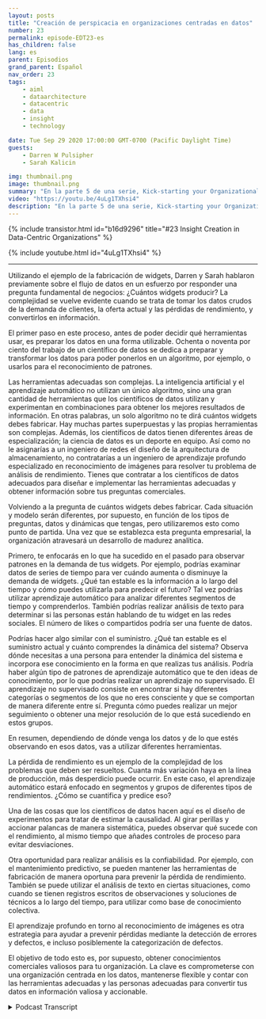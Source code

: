 ```yaml
---
layout: posts
title: "Creación de perspicacia en organizaciones centradas en datos"
number: 23
permalink: episode-EDT23-es
has_children: false
lang: es
parent: Episodios
grand_parent: Español
nav_order: 23
tags:
    - aiml
    - dataarchitecture
    - datacentric
    - data
    - insight
    - technology

date: Tue Sep 29 2020 17:00:00 GMT-0700 (Pacific Daylight Time)
guests:
    - Darren W Pulsipher
    - Sarah Kalicin

img: thumbnail.png
image: thumbnail.png
summary: "En la parte 5 de una serie, Kick-starting your Organizational Transformation to Become Data Centric, Sarah Kalicin, Lead Data Scientist, Intel, y Darren Pulsipher, Chief Solutions Architect, Public Sector, Intel, discuten cómo crear conocimiento utilizando inteligencia artificial y aprendizaje automático en una organización centrada en los datos."
video: "https://youtu.be/4uLg1TXhsi4"
description: "En la parte 5 de una serie, Kick-starting your Organizational Transformation to Become Data Centric, Sarah Kalicin, Lead Data Scientist, Intel, y Darren Pulsipher, Chief Solutions Architect, Public Sector, Intel, discuten cómo crear conocimiento utilizando inteligencia artificial y aprendizaje automático en una organización centrada en los datos."
---
```


<div>
{% include transistor.html id="b16d9296" title="#23 Insight Creation in Data-Centric Organizations" %}

{% include youtube.html id="4uLg1TXhsi4" %}
</div>

---

Utilizando el ejemplo de la fabricación de widgets, Darren y Sarah hablaron previamente sobre el flujo de datos en un esfuerzo por responder una pregunta fundamental de negocios: ¿Cuántos widgets producir? La complejidad se vuelve evidente cuando se trata de tomar los datos crudos de la demanda de clientes, la oferta actual y las pérdidas de rendimiento, y convertirlos en información.

El primer paso en este proceso, antes de poder decidir qué herramientas usar, es preparar los datos en una forma utilizable. Ochenta o noventa por ciento del trabajo de un científico de datos se dedica a preparar y transformar los datos para poder ponerlos en un algoritmo, por ejemplo, o usarlos para el reconocimiento de patrones.

Las herramientas adecuadas son complejas. La inteligencia artificial y el aprendizaje automático no utilizan un único algoritmo, sino una gran cantidad de herramientas que los científicos de datos utilizan y experimentan en combinaciones para obtener los mejores resultados de información. En otras palabras, un solo algoritmo no te dirá cuántos widgets debes fabricar. Hay muchas partes superpuestas y las propias herramientas son complejas. Además, los científicos de datos tienen diferentes áreas de especialización; la ciencia de datos es un deporte en equipo. Así como no le asignarías a un ingeniero de redes el diseño de la arquitectura de almacenamiento, no contratarías a un ingeniero de aprendizaje profundo especializado en reconocimiento de imágenes para resolver tu problema de análisis de rendimiento. Tienes que contratar a los científicos de datos adecuados para diseñar e implementar las herramientas adecuadas y obtener información sobre tus preguntas comerciales.

Volviendo a la pregunta de cuántos widgets debes fabricar. Cada situación y modelo serán diferentes, por supuesto, en función de los tipos de preguntas, datos y dinámicas que tengas, pero utilizaremos esto como punto de partida. Una vez que se establezca esta pregunta empresarial, la organización atravesará un desarrollo de madurez analítica.

Primero, te enfocarás en lo que ha sucedido en el pasado para observar patrones en la demanda de tus widgets. Por ejemplo, podrías examinar datos de series de tiempo para ver cuándo aumenta o disminuye la demanda de widgets. ¿Qué tan estable es la información a lo largo del tiempo y cómo puedes utilizarla para predecir el futuro? Tal vez podrías utilizar aprendizaje automático para analizar diferentes segmentos de tiempo y comprenderlos. También podrías realizar análisis de texto para determinar si las personas están hablando de tu widget en las redes sociales. El número de likes o compartidos podría ser una fuente de datos.

Podrías hacer algo similar con el suministro. ¿Qué tan estable es el suministro actual y cuánto comprendes la dinámica del sistema? Observa dónde necesitas a una persona para entender la dinámica del sistema e incorpora ese conocimiento en la forma en que realizas tus análisis. Podría haber algún tipo de patrones de aprendizaje automático que te den ideas de conocimiento, por lo que podrías realizar un aprendizaje no supervisado. El aprendizaje no supervisado consiste en encontrar si hay diferentes categorías o segmentos de los que no eres consciente y que se comportan de manera diferente entre sí. Pregunta cómo puedes realizar un mejor seguimiento o obtener una mejor resolución de lo que está sucediendo en estos grupos.

En resumen, dependiendo de dónde venga los datos y de lo que estés observando en esos datos, vas a utilizar diferentes herramientas.

La pérdida de rendimiento es un ejemplo de la complejidad de los problemas que deben ser resueltos. Cuanta más variación haya en la línea de producción, más desperdicio puede ocurrir. En este caso, el aprendizaje automático estará enfocado en segmentos y grupos de diferentes tipos de rendimientos. ¿Cómo se cuantifica y predice eso?

Una de las cosas que los científicos de datos hacen aquí es el diseño de experimentos para tratar de estimar la causalidad. Al girar perillas y accionar palancas de manera sistemática, puedes observar qué sucede con el rendimiento, al mismo tiempo que añades controles de proceso para evitar desviaciones.

Otra oportunidad para realizar análisis es la confiabilidad. Por ejemplo, con el mantenimiento predictivo, se pueden mantener las herramientas de fabricación de manera oportuna para prevenir la pérdida de rendimiento. También se puede utilizar el análisis de texto en ciertas situaciones, como cuando se tienen registros escritos de observaciones y soluciones de técnicos a lo largo del tiempo, para utilizar como base de conocimiento colectiva.

El aprendizaje profundo en torno al reconocimiento de imágenes es otra estrategia para ayudar a prevenir pérdidas mediante la detección de errores y defectos, e incluso posiblemente la categorización de defectos.

El objetivo de todo esto es, por supuesto, obtener conocimientos comerciales valiosos para tu organización. La clave es comprometerse con una organización centrada en los datos, mantenerse flexible y contar con las herramientas adecuadas y las personas adecuadas para convertir tus datos en información valiosa y accionable.



<details>
<summary> Podcast Transcript </summary>

<p></p>

</details>
